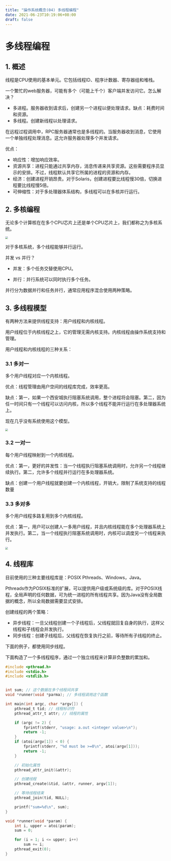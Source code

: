 ```yaml
---
title: "操作系统概念(04) 多线程编程"
date: 2021-06-23T10:19:06+08:00
draft: false
---
```


# 多线程编程



## 1. 概述

线程是CPU使用的基本单元。它包括线程ID、程序计数器、寄存器组和堆栈。

一个繁忙的web服务器，可能有多个（可能上千个）客户端并发访问它。怎么解决？

- 多进程。服务器收到请求后，创建另一个进程以便处理请求。缺点：耗费时间和资源。
- 多线程。创建新线程以处理请求。

在远程过程调用中，RPC服务器通常也是多线程的。当服务器收到消息，它使用一个单独线程处理消息。这允许服务器处理多个并发请求。

优点：

- 响应性：增加响应效率。
- 资源共享：进程只能通过共享内存，消息传递来共享资源。这些需要程序员显示的安排。不过，线程默认共享它所属的进程的资源和内存。
- 经济：创建进程开销昂贵。对于Solaris，创建进程要比线程慢30倍，切换进程要比线程慢5倍。
- 可伸缩性：对于多处理器体系结构，多线程可以在多核并行运行。



## 2. 多核编程

无论多个计算核在在多个CPU芯片上还是单个CPU芯片上，我们都称之为多核系统。

<img src="https://cdn.jsdelivr.net/gh/qiaocci/img-repo@master/20210623144433.png" style="zoom:50%;" />

对于多核系统，多个线程能够并行运行。

并发 vs 并行？

- 并发：多个任务交替使用CPU。

- 并行：并行系统可以同时执行多个任务。

并行分为数据并行和任务并行，通常应用程序混合使用两种策略。



## 3. 多线程模型

有两种方法来提供线程支持：用户线程和内核线程。

用户线程位于内核线程之上，它的管理无需内核支持。内核线程由操作系统支持和管理。

用户线程和内核线程的三种关系：

### 3.1 多对一

多个用户线程对应一个内核线程。

优点：线程管理由用户空间的线程库完成，效率更高。

缺点：第一，如果一个西安城执行阻塞系统调用，整个进程将会阻塞。第二，因为任一时间只有一个线程可以访问内核，所以多个线程不能并行运行在多处理器系统上。

现在几乎没有系统使用这个模型。

<img src="https://cdn.jsdelivr.net/gh/qiaocci/img-repo@master/20210623145649.png" style="zoom: 50%;" />

### 3.2 一对一

每个用户线程映射到一个内核线程。

优点：第一，更好的并发性：当一个线程执行阻塞系统调用时，允许另一个线程继续执行。第二，允许多个线程并行运行在多处理器系统。

缺点：创建一个用户线程就要创建一个内核线程，开销大，限制了系统支持的线程数量

### 3.3 多对多

多个用户线程多路复用到多个内核线程。

优点：第一，用户可以创建人一多用户线程，并且内核线程能在多个处理器系统上并发执行。第二，当一个线程执行阻塞系统调用时，内核可以调度另一个线程来执行。

<img src="https://cdn.jsdelivr.net/gh/qiaocci/img-repo@master/20210623163055.png" style="zoom: 50%;" />

## 4. 线程库

目前使用的三种主要线程库是：POSIX Pthreads、Windows，Java。

Pthreads作为POSIX标准的扩展，可以提供用户级或系统级的库。对于POSIX线程，全局声明的任何数据，可为统一进程的所有线程共享。因为Java没有全局数据的概念，所以全局数据需要显式安排。

创建线程的两个策略：

- 异步线程：一旦父线程创建一个子线程后，父线程就回复自身的执行，这样父线程和子线程会并发执行。
- 同步线程：创建子线程后，父线程在恢复执行之前，等待所有子线程的终止。

下面的例子，都使用同步线程。

下面构造了一个多线程程序，通过一个独立线程来计算非负整数的累加和。

```c
#include <pthread.h>
#include <stdio.h>
#include <stdlib.h>


int sum; // 这个数据在多个线程间共享
void *runner(void *parma); // 多线程调用这个函数

int main(int argc, char *argv[]) {
    pthread_t tid; // 线程标识符
    pthread_attr_t attr; // 线程的属性

    if (argc != 2) {
        fprintf(stderr, "usage: a.out <integer value>\n");
        return -1;
    }
    if (atoi(argv[1]) < 0) {
        fprintf(stderr, "%d must be >=0\n", atoi(argv[1]));
        return -1;
    }

    // 初始化属性
    pthread_attr_init(&attr);

    // 创建线程
    pthread_create(&tid, &attr, runner, argv[1]);

    // 等待线程结束
    pthread_join(tid, NULL);

    printf("sum=%d\n", sum);
}

void *runner(void *param) {
    int i, upper = atoi(param);
    sum = 0;

    for (i = 1; i <= upper; i++)
        sum += i;
    pthread_exit(0);
}
```

